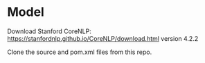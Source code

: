 # Model  
Download Stanford CoreNLP: https://stanfordnlp.github.io/CoreNLP/download.html version 4.2.2  

Clone the source and pom.xml files from this repo.  

